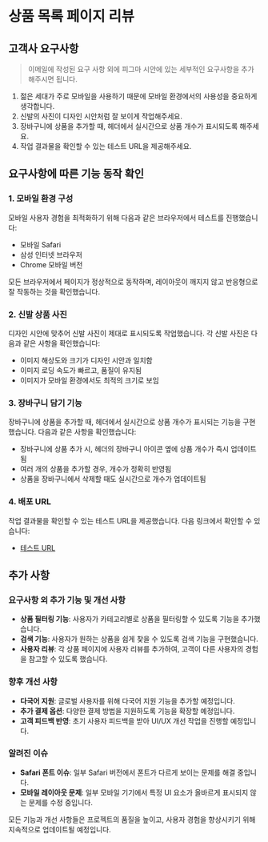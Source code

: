 # 상품 목록 페이지 리뷰

## 고객사 요구사항
> 이메일에 작성된 요구 사항 외에 피그마 시안에 있는 세부적인 요구사항을 추가해주시면 됩니다.

1. 젊은 세대가 주로 모바일을 사용하기 때문에 모바일 환경에서의 사용성을 중요하게 생각합니다.
2. 신발의 사진이 디자인 시안처럼 잘 보이게 작업해주세요.
3. 장바구니에 상품을 추가할 때, 헤더에서 실시간으로 상품 개수가 표시되도록 해주세요.
4. 작업 결과물을 확인할 수 있는 테스트 URL을 제공해주세요.

## 요구사항에 따른 기능 동작 확인

### 1. 모바일 환경 구성
모바일 사용자 경험을 최적화하기 위해 다음과 같은 브라우저에서 테스트를 진행했습니다:
- 모바일 Safari
- 삼성 인터넷 브라우저
- Chrome 모바일 버전

모든 브라우저에서 페이지가 정상적으로 동작하며, 레이아웃이 깨지지 않고 반응형으로 잘 작동하는 것을 확인했습니다.

### 2. 신발 상품 사진
디자인 시안에 맞추어 신발 사진이 제대로 표시되도록 작업했습니다. 각 신발 사진은 다음과 같은 사항을 확인했습니다:
- 이미지 해상도와 크기가 디자인 시안과 일치함
- 이미지 로딩 속도가 빠르고, 품질이 유지됨
- 이미지가 모바일 환경에서도 최적의 크기로 보임

### 3. 장바구니 담기 기능
장바구니에 상품을 추가할 때, 헤더에서 실시간으로 상품 개수가 표시되는 기능을 구현했습니다. 다음과 같은 사항을 확인했습니다:
- 장바구니에 상품 추가 시, 헤더의 장바구니 아이콘 옆에 상품 개수가 즉시 업데이트됨
- 여러 개의 상품을 추가할 경우, 개수가 정확히 반영됨
- 상품을 장바구니에서 삭제할 때도 실시간으로 개수가 업데이트됨

### 4. 배포 URL
작업 결과물을 확인할 수 있는 테스트 URL을 제공했습니다. 다음 링크에서 확인할 수 있습니다:
- [테스트 URL](https://example.com)

## 추가 사항

### 요구사항 외 추가 기능 및 개선 사항
- **상품 필터링 기능**: 사용자가 카테고리별로 상품을 필터링할 수 있도록 기능을 추가했습니다.
- **검색 기능**: 사용자가 원하는 상품을 쉽게 찾을 수 있도록 검색 기능을 구현했습니다.
- **사용자 리뷰**: 각 상품 페이지에 사용자 리뷰를 추가하여, 고객이 다른 사용자의 경험을 참고할 수 있도록 했습니다.

### 향후 개선 사항
- **다국어 지원**: 글로벌 사용자를 위해 다국어 지원 기능을 추가할 예정입니다.
- **추가 결제 옵션**: 다양한 결제 방법을 지원하도록 기능을 확장할 예정입니다.
- **고객 피드백 반영**: 초기 사용자 피드백을 받아 UI/UX 개선 작업을 진행할 예정입니다.

### 알려진 이슈
- **Safari 폰트 이슈**: 일부 Safari 버전에서 폰트가 다르게 보이는 문제를 해결 중입니다.
- **모바일 레이아웃 문제**: 일부 모바일 기기에서 특정 UI 요소가 올바르게 표시되지 않는 문제를 수정 중입니다. 

모든 기능과 개선 사항들은 프로젝트의 품질을 높이고, 사용자 경험을 향상시키기 위해 지속적으로 업데이트될 예정입니다.